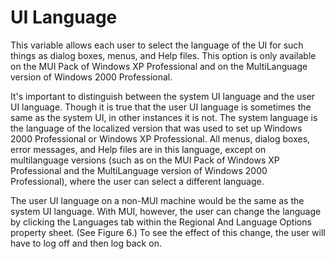

# UI Language

This variable allows each user to select the language of the UI for such things as dialog boxes, menus, and Help files. This option is only available on the MUI Pack of Windows XP Professional and on the MultiLanguage version of Windows 2000 Professional.

It's important to distinguish between the system UI language and the user UI language. Though it is true that the user UI language is sometimes the same as the system UI, in other instances it is not. The system language is the language of the localized version that was used to set up Windows 2000 Professional or Windows XP Professional. All menus, dialog boxes, error messages, and Help files are in this language, except on multilanguage versions (such as on the MUI Pack of Windows XP Professional and the MultiLanguage version of Windows 2000 Professional), where the user can select a different language.

The user UI language on a non-MUI machine would be the same as the system UI language. With MUI, however, the user can change the language by clicking the Languages tab within the Regional And Language Options property sheet. (See Figure 6.) To see the effect of this change, the user will have to log off and then log back on.


